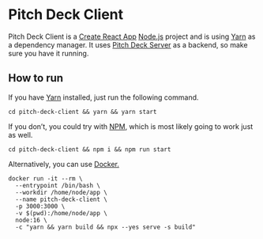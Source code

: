# Pitch Deck Client

Pitch Deck Client is a [Create React App](https://create-react-app.dev) [Node.js](https://nodejs.org) project and is using [Yarn](https://yarnpkg.com) as a dependency manager. It uses [Pitch Deck Server](https://github.com/jokka/pitch-deck-server) as a backend, so make sure you have it running.

## How to run

If you have [Yarn](https://yarnpkg.com) installed, just run the following command.

```shell
cd pitch-deck-client && yarn && yarn start
```

If you don’t, you could try with [NPM](https://www.npmjs.com), which is most likely going to work just as well.

```shell
cd pitch-deck-client && npm i && npm run start
```

Alternatively, you can use [Docker.](https://www.docker.com)

```shell
docker run -it --rm \
  --entrypoint /bin/bash \
  --workdir /home/node/app \
  --name pitch-deck-client \
  -p 3000:3000 \
  -v $(pwd):/home/node/app \
  node:16 \
  -c "yarn && yarn build && npx --yes serve -s build"
```
